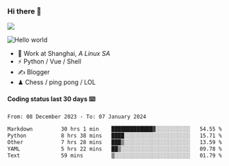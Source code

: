### Hi there 👋
![](https://komarev.com/ghpvc/?username=Xuhandsome)


<img src="https://github-readme-stats.vercel.app/api?username=XuHandsome&show_icons=true&theme=merko" alt="Hello world">

<br/>

- 🍻  Work at Shanghai, _A Linux SA_
- ⚡  Python / Vue / Shell
- ✍️  Blogger
- ♟  Chess / ping pong / LOL

#### Coding status last 30 days ⌨️

<!--START_SECTION:waka-->

```txt
From: 08 December 2023 - To: 07 January 2024

Markdown         30 hrs 1 min    █████████████▓░░░░░░░░░░░   54.55 %
Python           8 hrs 38 mins   ████░░░░░░░░░░░░░░░░░░░░░   15.71 %
Other            7 hrs 28 mins   ███▒░░░░░░░░░░░░░░░░░░░░░   13.59 %
YAML             5 hrs 22 mins   ██▒░░░░░░░░░░░░░░░░░░░░░░   09.78 %
Text             59 mins         ▒░░░░░░░░░░░░░░░░░░░░░░░░   01.79 %
```

<!--END_SECTION:waka-->
